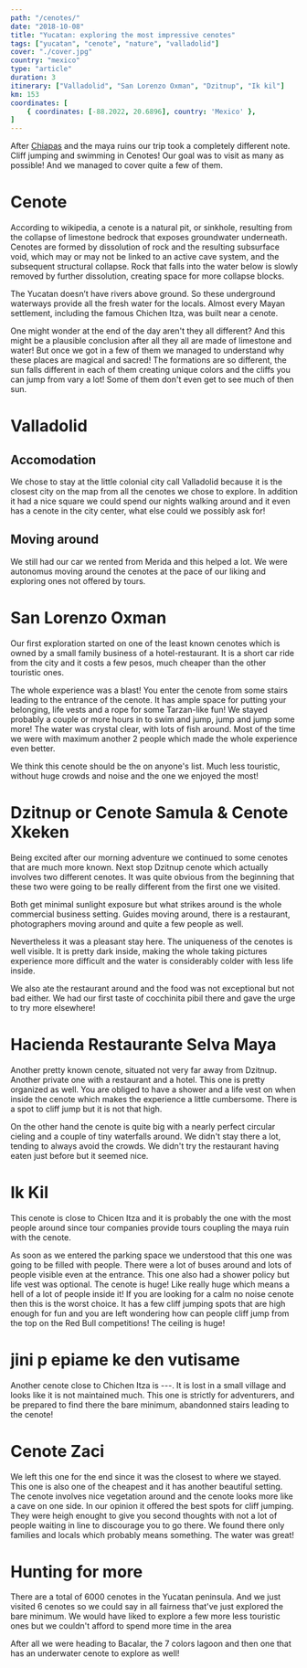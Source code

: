 ```yaml
---
path: "/cenotes/"
date: "2018-10-08"
title: "Yucatan: exploring the most impressive cenotes"
tags: ["yucatan", "cenote", "nature", "valladolid"]
cover: "./cover.jpg"
country: "mexico"
type: "article"
duration: 3
itinerary: ["Valladolid", "San Lorenzo Oxman", "Dzitnup", "Ik kil"]
km: 153
coordinates: [
    { coordinates: [-88.2022, 20.6896], country: 'Mexico' },
]
---
```


After [Chiapas](/chiapas) and the maya ruins our trip took a completely different note. Cliff jumping and swimming in Cenotes! Our goal was to visit as many as possible! And we managed to cover quite a few of them.

# Cenote

According to wikipedia, a cenote is a natural pit, or sinkhole, resulting from the collapse of limestone bedrock that exposes groundwater underneath. Cenotes are formed by dissolution of rock and the resulting subsurface void, which may or may not be linked to an active cave system, and the subsequent structural collapse. Rock that falls into the water below is slowly removed by further dissolution, creating space for more collapse blocks.

The Yucatan doesn’t have rivers above ground. So these underground waterways provide all the fresh water for the locals. Almost every Mayan settlement, including the famous Chichen Itza, was built near a cenote.

One might wonder at the end of the day aren't they all different? And this might be a plausible conclusion after all they all are made of limestone and water! But once we got in a few of them we managed to understand why these places are magical and sacred! The formations are so different, the sun falls different in each of them creating unique colors and the cliffs you can jump from vary a lot! Some of them don't even get to see much of then sun.

# Valladolid

## Accomodation

We chose to stay at the little colonial city call Valladolid because it is the closest city on the map from all the cenotes we chose to explore. In addition it had a nice square we could spend our nights walking around and it even has a cenote in the city center, what else could we possibly ask for!

## Moving around

We still had our car we rented from Merida and this helped a lot. We were autonomus moving around the cenotes at the pace of our liking and exploring ones not offered by tours.

# San Lorenzo Oxman

Our first exploration started on one of the least known cenotes which is owned by a small family business of a hotel-restaurant. It is a short car ride from the city and it costs a few pesos, much cheaper than the other touristic ones.

The whole experience was a blast! You enter the cenote from some stairs leading to the entrance of the cenote. It has ample space for putting your belonging, life vests and a rope for some Tarzan-like fun! We stayed probably a couple or more hours in to swim and jump, jump and jump some more! The water was crystal clear, with lots of fish around. Most of the time we were with maximum another 2 people which made the whole experience even better.

We think this cenote should be the on anyone's list. Much less touristic, without huge crowds and noise and the one we enjoyed the most!

# Dzitnup or Cenote Samula & Cenote Xkeken

Being excited after our morning adventure we continued to some cenotes that are much more known. Next stop Dzitnup cenote which actually involves two different cenotes. It was quite obvious from the beginning that these two were going to be really different from the first one we visited.

Both get minimal sunlight exposure but what strikes around is the whole commercial business setting. Guides moving around, there is a restaurant, photographers moving around and quite a few people as well.

Nevertheless it was a pleasant stay here. The uniqueness of the cenotes is well visible. It is pretty dark inside, making the whole taking pictures experience more difficult and the water is considerably colder with less life inside.

We also ate the restaurant around and the food was not exceptional but not bad either. We had our first taste of cocchinita pibil there and gave the urge to try more elsewhere!

# Hacienda Restaurante Selva Maya

Another pretty known cenote, situated not very far away from Dzitnup. Another private one with a restaurant and a hotel. This one is pretty organized as well. You are obliged to have a shower and a life vest on when inside the cenote which makes the experience a little cumbersome. There is a spot to cliff jump but it is not that high.

On the other hand the cenote is quite big with a nearly perfect circular cieling and a couple of tiny waterfalls around. We didn't stay there a lot, tending to always avoid the crowds. We didn't try the restaurant having eaten just before but it seemed nice.

# Ik Kil

This cenote is close to Chicen Itza and it is probably the one with the most people around since tour companies provide tours coupling the maya ruin with the cenote.

As soon as we entered the parking space we understood that this one was going to be filled with people. There were a lot of buses around and lots of people visible even at the entrance. This one also had a shower policy but life vest was optional. The cenote is huge! Like really huge which means a hell of a lot of people inside it! If you are looking for a calm no noise cenote then this is the worst choice. It has a few cliff jumping spots that are high enough for fun and you are left wondering how can people cliff jump from the top on the Red Bull competitions! The ceiling is huge!

# jini p epiame ke den vutisame

Another cenote close to Chichen Itza is ---. It is lost in a small village and looks like it is not maintained much. This one is strictly for adventurers, and be prepared to find there the bare minimum, abandonned stairs leading to the cenote!

# Cenote Zaci

We left this one for the end since it was the closest to where we stayed. This one is also one of the cheapest and it has another beautiful setting. The cenote involves nice vegetation around and the cenote looks more like a cave on one side. In our opinion it offered the best spots for cliff jumping. They were heigh enought to give you second thoughts with not a lot of people waiting in line to discourage you to go there. We found there only families and locals which probably means something. The water was great!

# Hunting for more

There are a total of 6000 cenotes in the Yucatan peninsula. And we just visited 6 cenotes so we could say in all fairness that've just explored the bare minimum. We would have liked to explore a few more less touristic ones but we couldn't afford to spend more time in the area

After all we were heading to Bacalar, the 7 colors lagoon and then one that has an underwater cenote to explore as well!

